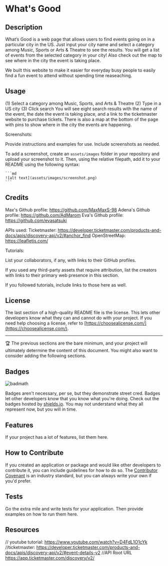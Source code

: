 # What's Good

## Description

What’s Good is a web page that allows users to find events going on in a particular city in the US.  Just input your city name and select a category among Music, Sports or Arts & Theatre to see the results.  You will get a list of events from the selected category in your city!  Also check out the map to see where in the city the event is taking place.

We built this website to make it easier for everyday busy people to easily find a fun event to attend without spending time reaseaching. 


## Usage

(1) Select a category among Music, Sports, and Arts & Theatre
(2) Type in a US city
(3) Click search
You will see eight search results with the name of the event, the date the event is taking place, and a link to the ticketmaster website to purchase tickets.  There is also a map at the bottom of the page with pins to show where in the city the events are happening.

Screenshots:

Provide instructions and examples for use. Include screenshots as needed.

To add a screenshot, create an `assets/images` folder in your repository and upload your screenshot to it. Then, using the relative filepath, add it to your README using the following syntax:

    ```md
    ![alt text](assets/images/screenshot.png)
    ```

## Credits

Max's Github profile: https://github.com/MaxMaxS-98
Adena's Github profile: https://github.com/AdMarom
Eva's Github profile: https://github.com/evasatsuki

APIs used:
    Ticketmaster: https://developer.ticketmaster.com/products-and-docs/apis/discovery-api/v2/#anchor_find
    OpenStreetMap: https://leafletjs.com/
    
Tutorials:


List your collaborators, if any, with links to their GitHub profiles.

If you used any third-party assets that require attribution, list the creators with links to their primary web presence in this section.

If you followed tutorials, include links to those here as well.

## License

The last section of a high-quality README file is the license. This lets other developers know what they can and cannot do with your project. If you need help choosing a license, refer to [https://choosealicense.com/](https://choosealicense.com/).

---

🏆 The previous sections are the bare minimum, and your project will ultimately determine the content of this document. You might also want to consider adding the following sections.

## Badges

![badmath](https://img.shields.io/github/languages/top/lernantino/badmath)

Badges aren't necessary, per se, but they demonstrate street cred. Badges let other developers know that you know what you're doing. Check out the badges hosted by [shields.io](https://shields.io/). You may not understand what they all represent now, but you will in time.

## Features

If your project has a lot of features, list them here.

## How to Contribute

If you created an application or package and would like other developers to contribute it, you can include guidelines for how to do so. The [Contributor Covenant](https://www.contributor-covenant.org/) is an industry standard, but you can always write your own if you'd prefer.

## Tests

Go the extra mile and write tests for your application. Then provide examples on how to run them here.

## Resources 

// youtube tutorial: https://www.youtube.com/watch?v=D4FdL1O1cYk
//ticketmaster: https://developer.ticketmaster.com/products-and-docs/apis/discovery-api/v2/#event-details-v2
//API Root URL https://app.ticketmaster.com/discovery/v2/
